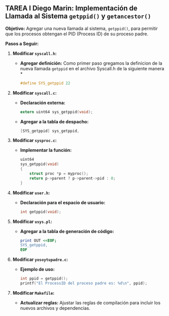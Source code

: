 ## TAREA I Diego Marin: Implementación de Llamada al Sistema `getppid()` y `getancestor()`

**Objetivo:**
Agregar una nueva llamada al sistema, `getppid()`, para permitir que los procesos obtengan el PID (Process ID) de su proceso padre.

**Pasos a Seguir:**

1. **Modificar `syscall.h`:**
   * **Agregar definición:** Como primer paso gregamos la definicion de la nueva llamada `getppid` en el archivo Syscall.h de la siguiente manera *
     ```c
     #define SYS_getppid 22
     ```

2. **Modificar `syscall.c`:**
   * **Declaración externa:**
     ```c
     extern uint64 sys_getppid(void);
     ```
   * **Agregar a la tabla de despacho:**
     ```c
     [SYS_getppid] sys_getppid,
     ```

3. **Modificar `sysproc.c`:**
   * **Implementar la función:**
     ```c
     uint64
     sys_getppid(void)
     {
         struct proc *p = myproc();
         return p->parent ? p->parent->pid : 0;
     }
     ```

4. **Modificar `user.h`:**
   * **Declaración para el espacio de usuario:**
     ```c
     int getppid(void);
     ```

5. **Modificar `usys.pl`:**
   * **Agregar a la tabla de generación de código:**
     ```perl
     print OUT <<EOF;
     SYS_getppid,
     EOF
     ```

6. **Modificar `yosoytupadre.c`:**
   * **Ejemplo de uso:**
     ```c
     int ppid = getppid();
     printf("El ProcessID del proceso padre es: %d\n", ppid);
     ```

7. **Modificar `Makefile`:**
   * **Actualizar reglas:** Ajustar las reglas de compilación para incluir los nuevos archivos y dependencias.

